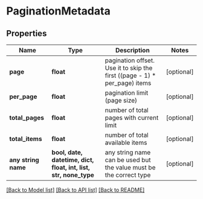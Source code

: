 # PaginationMetadata


## Properties
Name | Type | Description | Notes
------------ | ------------- | ------------- | -------------
**page** | **float** | pagination offset. Use it to skip the first ((page - 1) * per_page) items | [optional] 
**per_page** | **float** | pagination limit (page size) | [optional] 
**total_pages** | **float** | number of total pages with current limit | [optional] 
**total_items** | **float** | number of total available items | [optional] 
**any string name** | **bool, date, datetime, dict, float, int, list, str, none_type** | any string name can be used but the value must be the correct type | [optional]

[[Back to Model list]](../README.md#documentation-for-models) [[Back to API list]](../README.md#documentation-for-api-endpoints) [[Back to README]](../README.md)


